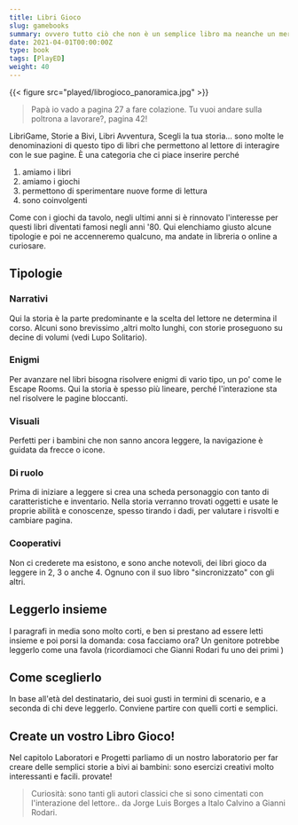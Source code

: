 ```yaml
---
title: Libri Gioco
slug: gamebooks
summary: ovvero tutto ciò che non è un semplice libro ma neanche un mero gioco
date: 2021-04-01T00:00:00Z
type: book
tags: [PlayED]
weight: 40
---
```

{{< figure src="played/librogioco_panoramica.jpg" >}}

> Papà io vado a pagina 27 a fare colazione. Tu vuoi andare sulla poltrona a lavorare?, pagina 42!

LibriGame, Storie a Bivi, Libri Avventura, Scegli la tua storia... sono molte le denominazioni di questo tipo di libri che permettono al lettore di interagire con le sue pagine. È una categoria che ci piace inserire perché

1. amiamo i libri
2. amiamo i giochi
3. permettono di sperimentare nuove forme di lettura
4. sono coinvolgenti

Come con i giochi da tavolo, negli ultimi anni si è rinnovato l'interesse per questi libri diventati famosi negli anni '80. Qui elenchiamo giusto alcune tipologie e poi ne accenneremo qualcuno, ma andate in libreria o online a curiosare.

## Tipologie

### Narrativi
Qui la storia è la parte predominante e la scelta del lettore ne determina il corso. Alcuni sono brevissimo ,altri molto lunghi, con storie proseguono su decine di volumi (vedi Lupo Solitario).

### Enigmi
Per avanzare nel libri bisogna risolvere enigmi di vario tipo, un po' come le Escape Rooms. Qui la storia è spesso più lineare, perché l'interazione sta nel risolvere le pagine bloccanti.

### Visuali
Perfetti per i bambini che non sanno ancora leggere, la navigazione è guidata da frecce o icone.

### Di ruolo
Prima di iniziare a leggere si crea una scheda personaggio con tanto di caratteristiche e inventario. Nella storia verranno trovati oggetti e usate le proprie abilità e conoscenze, spesso tirando i dadi, per valutare i risvolti e cambiare pagina.

### Cooperativi
Non ci crederete ma esistono, e sono anche notevoli, dei libri gioco da leggere in 2, 3 o anche 4. Ognuno con il suo libro "sincronizzato" con gli altri.

## Leggerlo insieme
I paragrafi in media sono molto corti, e ben si prestano ad essere letti insieme e poi porsi la domanda: cosa facciamo ora? 
Un genitore potrebbe leggerlo come una favola (ricordiamoci che Gianni Rodari fu uno dei primi )

## Come sceglierlo
In base all'età del destinatario, dei suoi gusti in termini di scenario, e a seconda di chi deve leggerlo.
Conviene partire con quelli corti e semplici.

## Create un vostro Libro Gioco!
Nel capitolo Laboratori e Progetti  parliamo di un nostro laboratorio per far creare delle semplici storie a bivi ai bambini: sono esercizi creativi molto interessanti e facili. provate!

> Curiosità: sono tanti gli autori classici che si sono cimentati con l'interazione del lettore.. da Jorge Luis Borges a Italo Calvino a Gianni Rodari.

